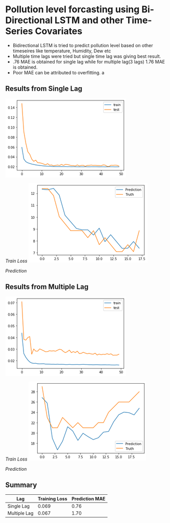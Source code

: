 # Pollution level forcasting using Bi-Directional LSTM and other Time-Series Covariates 

- Bidirectional LSTM is tried to predict pollution level based on other timeseires like temperature, Humidity, Dew etc
- Multiple time lags were tried but single time lag was giving best result.
- .76 MAE is obtained for single lag while for multiple lag(3 lags) 1.76 MAE is obtained.
- Poor MAE can be attributed to overfitting.
a

## Results from Single Lag
![Train Loss](https://github.com/Ayush-Learner/Data-Science-ML-Practice/blob/master/Time%20Series%20Forcasting/Image/Train%20loss%20for%20single%20lag.png)

*Train Loss*
![Prediction](https://github.com/Ayush-Learner/Data-Science-ML-Practice/blob/master/Time%20Series%20Forcasting/Image/prediction%20for%20single%20lag.png)

*Prediction*

## Results from Multiple Lag
![Train Loss](https://github.com/Ayush-Learner/Data-Science-ML-Practice/blob/master/Time%20Series%20Forcasting/Image/Train%20loss%20for%20multiple%20lag.png)

*Train Loss*
![Prediction](https://github.com/Ayush-Learner/Data-Science-ML-Practice/blob/master/Time%20Series%20Forcasting/Image/prediction%20for%20multiple%20lag.png)

*Prediction*


## Summary
Lag    |    Training Loss   |   Prediction MAE    |
------------- | ------------- | ------------- | 
Single Lag  | 0.069  | 0.76  |
Multiple Lag  | 0.067  | 1.70  |
